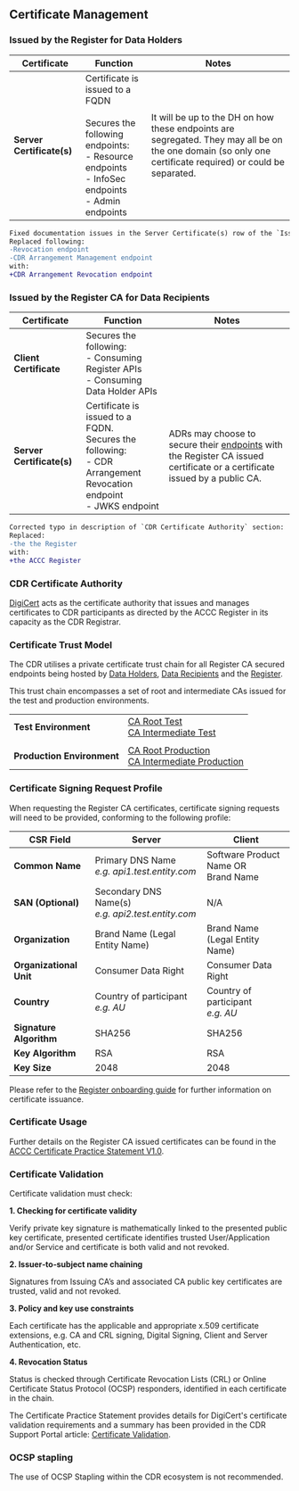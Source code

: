 
## Certificate Management

### Issued by the Register for Data Holders
Certificate | Function | Notes
-----------|------------------------------------------|------------------------------
|**Server Certificate(s)**|	Certificate is issued to a FQDN</br></br>Secures the following endpoints:</br>- Resource endpoints</br>- InfoSec endpoints</br>- Admin endpoints | It will be up to the DH on how these endpoints are segregated. They may all be on the one domain (so only one certificate required) or could be separated.

```diff
Fixed documentation issues in the Server Certificate(s) row of the `Issued by the Register CA for Data Recipients` table:
Replaced following:
-Revocation endpoint
-CDR Arrangement Management endpoint
with:
+CDR Arrangement Revocation endpoint
```
### Issued by the Register CA for Data Recipients
Certificate | Function | Notes
-----------|------------------------------------------|------------------------------
|**Client Certificate**| Secures the following:</br>- Consuming Register APIs</br>- Consuming Data Holder APIs
|**Server Certificate(s)**|	Certificate is issued to a FQDN.<br/>Secures the following:</br>- CDR Arrangement Revocation endpoint </br>- JWKS endpoint | ADRs may choose to secure their [endpoints](https://consumerdatastandardsaustralia.github.io/standards/#end-points) with the Register CA issued certificate or a certificate issued by a public CA.

```diff
Corrected typo in description of `CDR Certificate Authority` section:
Replaced:
-the the Register
with:
+the ACCC Register
```
### CDR Certificate Authority
[DigiCert](https://www.digicert.com) acts as the certificate authority that issues and manages certificates to CDR participants as directed by the ACCC Register in its capacity as the CDR Registrar.


### Certificate Trust Model
The CDR utilises a private certificate trust chain for all Register CA secured endpoints being hosted by [Data Holders](#participant-endpoints), [Data Recipients](#participant-endpoints) and the [Register](#consumer-data-right-cdr-register-apis).

This trust chain encompasses a set of root and intermediate CAs issued for the test and production environments.

|||
|---|---|
|**Test Environment**|[CA Root Test](includes/register/certificates/test/ca_root_test.cer)</br>[CA Intermediate Test](includes/register/certificates/test/ca_intermediate_test.cer)|
||
|**Production Environment**|[CA Root Production](includes/register/certificates/production/ca_root_prod.cer)</br>[CA Intermediate Production](includes/register/certificates/production/ca_intermediate_prod.cer)|



### Certificate Signing Request Profile
When requesting the Register CA certificates, certificate signing requests will need to be provided, conforming to the following profile:

CSR Field | Server | Client
-----------|------------------------------------------|------------------------------
|**Common Name**| Primary DNS Name</br>*e.g. api1.test.entity.com* | Software Product Name OR </br>Brand Name
|**SAN (Optional)**| Secondary DNS Name(s) </br>*e.g. api2.test.entity.com* | N/A
|**Organization**| Brand Name (Legal Entity Name)	| Brand Name (Legal Entity Name)
|**Organizational Unit**| Consumer Data Right | Consumer Data Right
|**Country**|	Country of participant</br>*e.g. AU* | Country of participant</br>*e.g. AU*
|**Signature Algorithm**|	SHA256 | SHA256
|**Key Algorithm**| RSA | RSA
|**Key Size**| 2048 | 2048

Please refer to the [Register onboarding guide](https://www.accc.gov.au/focus-areas/consumer-data-right-cdr-0/on-boarding-guide) for further information on certificate issuance.

### Certificate Usage
Further details on the Register CA issued certificates can be found in the [ACCC Certificate Practice Statement V1.0](https://www.cdr.gov.au/sites/default/files/2020-12/CDR%20-%20ACCC%20Certification%20practice%20statement.pdf).

### Certificate Validation
Certificate validation must check:

**1. Checking for certificate validity**

Verify private key signature is mathematically linked to the presented public key certificate, presented certificate identifies trusted User/Application and/or Service and certificate is both valid and not revoked.

**2. Issuer‐to‐subject name chaining**

Signatures from Issuing CA’s and associated CA public key certificates are trusted, valid and not revoked.

**3. Policy and key use constraints**

Each certificate has the applicable and appropriate x.509 certificate extensions, e.g. CA and CRL signing, Digital Signing, Client and Server Authentication, etc.

**4. Revocation Status**

Status is checked through Certificate Revocation Lists (CRL) or Online Certificate Status Protocol (OCSP) responders, identified in each certificate in the chain.

The Certificate Practice Statement provides details for DigiCert's certificate validation requirements and a summary has been provided in the CDR Support Portal article: [Certificate Validation](https://cdr-support.zendesk.com/hc/en-us/articles/900005826963-Certificate-Validation).

### OCSP stapling
The use of OCSP Stapling within the CDR ecosystem is not recommended.
